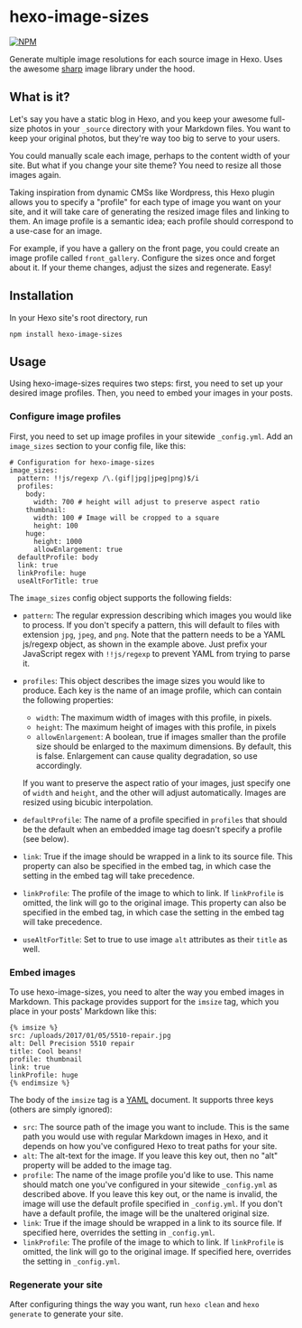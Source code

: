 # hexo-image-sizes

[![NPM](https://nodei.co/npm/hexo-image-sizes.png)](https://npmjs.org/package/hexo-image-sizes)

Generate multiple image resolutions for each source image in Hexo. Uses the
awesome [sharp](https://github.com/lovell/sharp) image library under the hood.

## What is it?

Let's say you have a static blog in Hexo, and you keep your awesome full-size
photos in your `_source` directory with your Markdown files. You want to keep
your original photos, but they're way too big to serve to your users.

You could manually scale each image, perhaps to the content width of your site.
But what if you change your site theme? You need to resize all those images
again.

Taking inspiration from dynamic CMSs like Wordpress, this Hexo plugin
allows you to specify a "profile" for each type of image you want on your site,
and it will take care of generating the resized image files and linking to them.
An image profile is a semantic idea; each profile should correspond to a
use-case for an image.

For example, if you have a gallery on the front page, you
could create an image profile called `front_gallery`. Configure the sizes once
and forget about it. If your theme changes, adjust the sizes and regenerate.
Easy!

## Installation

In your Hexo site's root directory, run

    npm install hexo-image-sizes

## Usage

Using hexo-image-sizes requires two steps: first, you need to set up your
desired image profiles. Then, you need to embed your images in your posts.

### Configure image profiles

First, you need to set up image profiles in your sitewide `_config.yml`. Add
an `image_sizes` section to your config file, like this:

    # Configuration for hexo-image-sizes
    image_sizes:
      pattern: !!js/regexp /\.(gif|jpg|jpeg|png)$/i
      profiles:
        body:
          width: 700 # height will adjust to preserve aspect ratio
        thumbnail:
          width: 100 # Image will be cropped to a square
          height: 100
        huge:
          height: 1000
          allowEnlargement: true
      defaultProfile: body
      link: true
      linkProfile: huge
      useAltForTitle: true

The `image_sizes` config object supports the following fields:

* `pattern`: The regular expression describing which images you would like to
  process. If you don't specify a pattern, this will default to files with
  extension `jpg`, `jpeg`, and `png`. Note that the pattern needs to be a YAML
  js/regexp object, as shown in the example above. Just prefix your JavaScript
  regex with `!!js/regexp` to prevent YAML from trying to parse it.
* `profiles`: This object describes the image sizes you would like to produce.
  Each key is the name of an image profile, which can contain the following
  properties:
  * `width`: The maximum width of images with this profile, in pixels.
  * `height`: The maximum height of images with this profile, in pixels
  * `allowEnlargement`: A boolean, true if images smaller than the profile
    size should be enlarged to the maximum dimensions. By default, this is
    false. Enlargement can cause quality degradation, so use accordingly.

  If you want to preserve the aspect ratio of your images, just specify one of
  `width` and `height`, and the other will adjust automatically. Images are
  resized using bicubic interpolation.
* `defaultProfile`: The name of a profile specified in `profiles` that should be
  the default when an embedded image tag doesn't specify a profile (see below).
* `link`: True if the image should be wrapped in a link to its source file.
This property can also be specified in the embed tag, in which case the setting
in the embed tag will take precedence.
* `linkProfile`: The profile of the image to which to link. If `linkProfile` is omitted, the link will go to the original image.
This property can also be specified in the embed tag, in which case the setting
in the embed tag will take precedence.
* `useAltForTitle`: Set to true to use image `alt` attributes as their `title`
  as well.

### Embed images

To use hexo-image-sizes, you need to alter the way you embed images in
Markdown. This package provides support for the `imsize` tag, which you
place in your posts' Markdown like this:

    {% imsize %}
    src: /uploads/2017/01/05/5510-repair.jpg
    alt: Dell Precision 5510 repair
    title: Cool beans!
    profile: thumbnail
    link: true
    linkProfile: huge
    {% endimsize %}

The body of the `imsize` tag is a [YAML](http://yaml.org/start.html) document.
It supports three keys (others are simply ignored):

* `src`: The source path of the image you want to include. This is the same path
you would use with regular Markdown images in Hexo, and it depends on how you've
configured Hexo to treat paths for your site.
* `alt`: The alt-text for the image. If you leave this key out, then no "alt"
property will be added to the image tag.
* `profile`: The name of the image profile you'd like to use. This name should
match one you've configured in your sitewide `_config.yml` as described above.
If you leave this key out, or the name is invalid, the image will use the
default profile specified in `_config.yml`. If you don't have a default profile,
the image will be the unaltered original size.
* `link`: True if the image should be wrapped in a link to its source file.
If specified here, overrides the setting in `_config.yml`.
* `linkProfile`: The profile of the image to which to link. If `linkProfile` is omitted, the link will go to the original image.
If specified here, overrides the setting in `_config.yml`.

### Regenerate your site

After configuring things the way you want, run `hexo clean` and `hexo generate`
to generate your site.
